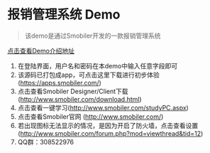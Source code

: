 ﻿# 报销管理系统 Demo
> 该demo是通过Smobiler开发的一款报销管理系统

[点击查看Demo介绍地址](http://www.smobiler.com/bbs/forum.php?mod=viewthread&tid=6&extra=page%3D1)

1. 在登陆界面，用户名和密码在本demo中输入任意字段即可
2. 该源码已打包成app，可点击这里下载进行初步体验 (https://apps.smobiler.com/)
3. 点击查看Smobiler Designer/Client下载(http://www.smobiler.com/download.html)
4. 点击查看一键学习(http://www.smobiler.com/studyPC.aspx)
5. 点击查看Smobiler官网 (http://www.smobiler.com/)
6. 若出现图标无法显示的情况，是因为开启了防火墙，点击查看设置(http://www.smobiler.com/forum.php?mod=viewthread&tid=12)
7. QQ群：308522976


